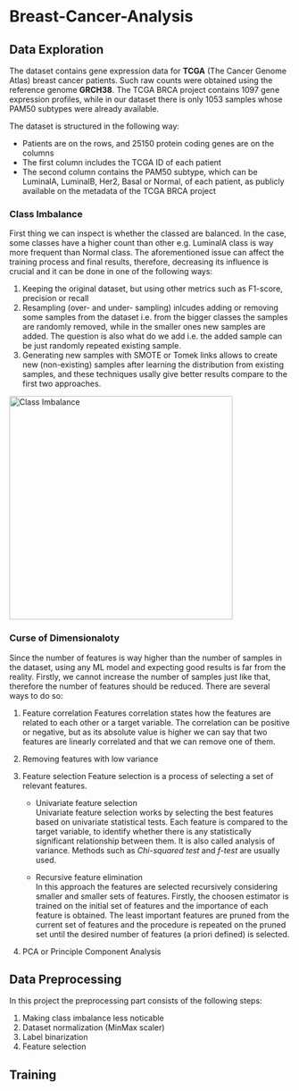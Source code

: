 # Breast-Cancer-Analysis

## Data Exploration

The dataset contains gene expression data for **TCGA** (The Cancer Genome Atlas) breast cancer patients.
Such raw counts were obtained using the reference genome **GRCH38**. The TCGA BRCA project contains 1097 gene expression profiles, while in our dataset there is only 1053 samples whose PAM50 subtypes were already available.

The dataset is structured in the following way:

* Patients are on the rows, and 25150 protein coding genes are on the columns 
* The first column includes the TCGA ID of each patient
* The second column contains the PAM50 subtype, which can be LuminalA, LuminalB, Her2, Basal or Normal, of each patient, as publicly available on the metadata of the TCGA BRCA project 

### Class Imbalance

First thing we can inspect is whether the classed are balanced. In the case, some classes have a higher count than other e.g. LuminalA class is way more frequent than Normal class.
The aforementioned issue can affect the training process and final results, therefore, decreasing its influence is crucial and it can be done in one of the following ways:
1. Keeping the original dataset, but using other metrics such as F1-score, precision or recall
2. Resampling (over- and under- sampling) inlcudes adding or removing some samples from the dataset i.e. from the bigger classes the samples are randomly removed, while in the smaller ones new samples are added. The question is also what do we add i.e. the added sample can be just randomly repeated existing sample.
3. Generating new samples with SMOTE or Tomek links allows to create new (non-existing) samples after learning the distribution from existing samples, and these techniques usally give better results compare to the first two approaches.

<img src="images//ClassLabel.png" alt= "Class Imbalance" height="400">

### Curse of Dimensionaloty

Since the number of features is way higher than the number of samples in the dataset, using any ML model and expecting good results is far from the reality. Firstly, we cannot increase the number of samples just like that, therefore the number of features should be reduced. There are several ways to do so:
1. Feature correlation 
    Features correlation states how the features are related to each other or a target variable. The correlation can be positive or negative, but as its absolute value is higher we can say that two features are linearly correlated and that we can remove one of them.

2. Removing features with low variance

3. Feature selection 
    Feature selection is a process of selecting a set of relevant features.
    * Univariate feature selection <br />
        Univariate feature selection works by selecting the best features based on univariate statistical tests. Each feature is compared to the target variable, to identify whether there is any statistically significant relationship between them. It is also called analysis of variance. Methods such as *Chi-squared test* and *f-test* are usually used.

    * Recursive feature elimination <br />
        In this approach the features are selected recursively considering smaller and smaller sets of features. Firstly, the choosen estimator is trained on the initial set of features and the importance of each feature is obtained. The least important features are pruned from the current set of features and the procedure is repeated on the pruned set until the desired number of features (a priori defined) is selected.


4. PCA or Principle Component Analysis

## Data Preprocessing

In this project the preprocessing part consists of the following steps:
1. Making class imbalance less noticable
2. Dataset normalization (MinMax scaler)
3. Label binarization 
4. Feature selection

## Training









